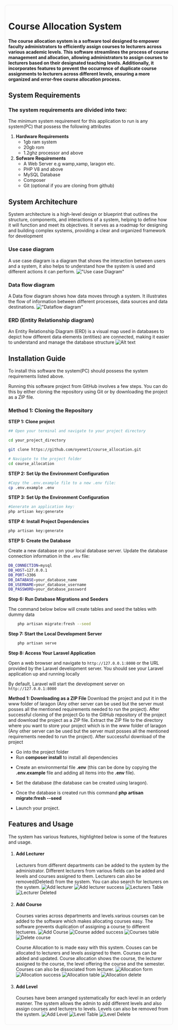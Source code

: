 <div style="width:100%; max-width: 1024px; margin: 2px auto; padding: 10px; border: 1px #eee solid; border-radius:8px">

# Course Allocation System

#### The course allocation system is a software tool designed to empower faculty administrators to efficiently assign courses to lecturers across various academic levels. This software streamlines the process of course management and allocation, allowing administrators to assign courses to lecturers based on their designated teaching levels. Additionally, it incorporates features to prevent the occurrence of duplicate course assignments to lecturers across different levels, ensuring a more organized and error-free course allocation process.

## System Requirements

### The system requirements are divided into two:

The minimum system requirement for this application to run is any system(PC) that possess the following attributes

1. **Hardware Requirements**
    - 1gb ram system
    - 20gb rom
    - 1.2ghz processor and above
2. **Sofware Requirements**
    - A Web Server e.g wamp,xamp, laragon etc.
    - PHP V8 and above
    - MySQL Database
    - Composer
    - Git (optional if you are cloning from github)

## System Architechure

System architecture is a high-level design or blueprint that outlines the structure, components, and interactions of a system, helping to define how it will function and meet its objectives. It serves as a roadmap for designing and building complex systems, providing a clear and organized framework for development

### Use case diagram

A use case diagram is a diagram that shows the interaction between users and a system, it also helps to understand how the system is used and different actions it can perform.
!["Use case Diagram"](/public/img/Course_allocation_system_Usecase_diagram.png)

### Data flow diagram

A Data flow diagram shows how data moves through a system. It illustrates the flow of information between different processes, data sources and data destinations.
!["Dataflow diagram"](/public/img/Course_allocation_system_Dataflow_diagram.png)

### ERD (Entity Relationship diagram)

An Entity Relationship Diagram (ERD) is a visual map used in databases to depict how different data elements (entities) are connected, making it easier to understand and manage the database structure
![Alt text](/public/img/erd.png)

## Installation Guide

To install this software the system(PC) should possess the system requirements listed above.

Running this software project from GitHub involves a few steps. You can do this by either cloning the repository using Git or by downloading the project as a ZIP file.

### Method 1: Cloning the Repository

**STEP 1: Clone project**

```sh
## Open your terminal and navigate to your project directory

cd your_project_directory

git clone https://github.com/oyenet1/course_allocation.git

# Navigate to the project folder
cd course_allocation
```

**STEP 2: Set Up the Environment Configuration**

```sh
#Copy the .env.example file to a new .env file:
cp .env.example .env
```

**STEP 3: Set Up the Environment Configuration**

```sh
#Generate an application key:
php artisan key:generate
```

**STEP 4: Install Project Dependencies**

```sh
php artisan key:generate
```

**STEP 5: Create the Database**

Create a new database on your local database server. Update the database connection information in the `.env` file:

```sh
DB_CONNECTION=mysql
DB_HOST=127.0.0.1
DB_PORT=3306
DB_DATABASE=your_database_name
DB_USERNAME=your_database_username
DB_PASSWORD=your_database_password
```

**Step 6: Run Database Migrations and Seeders**

The command below below will create tables and seed the tables with dummy data

```sh
    php artisan migrate:fresh --seed
```

**Step 7: Start the Local Development Server**

```sh
    php artisan serve
```

**Step 8: Access Your Laravel Application**

Open a web browser and navigate to `http://127.0.0.1:8000` or the URL provided by the Laravel development server. You should see your Laravel application up and running locally

By default, Laravel will start the development server on `http://127.0.0.1:8000`

**Method 1: Downloading as a ZIP File**
Download the project and put it in the www folder of laragon (Any other server can be used but the server must posses all the mentioned requirements needed to run the project).
After successful cloning of the project
Go to the GitHub repository of the project and download the project as a ZIP file.
Extract the ZIP file to the directory where you want to store your project which is in the www folder of laragon (Any other server can be used but the server must posses all the mentioned requirements needed to run the project).
After successful download of the project

-   Go into the project folder
-   Run **composer install** to install all dependencies

*   Create an environmental file **.env** (this can be done by copying the **.env.example** file and adding all items into the **.env** file).

-   Set the database (the database can be created using laragon).

*   Once the database is created run this command
    **php artisan migrate:fresh --seed**

-   Launch your project.

## Features and Usage

The system has various features, highlighted below is some of the features and usage.

1. #### Add Lecturer

    Lecturers from different departments can be added to the system by the administrator. Different lecturers from various fields can be added and levels and courses assigned to them.
    Lecturers can also be removed(Deleted) from the system. You can also search for lecturers on the system.
    ![Add lecturer](<public/img/add lecturer.jpeg>)
    ![Add lecturer success](<public/img/success message for lecturer.jpeg>)
    ![Lecturers Table](<public/img/lecturers table.jpeg>)
    ![Lecturer Deleted](<public/img/lecturer deleted.jpeg>)

2. #### Add Course

    Courses varies across departments and levels.various courses can be added to the software which makes allocating courses easy. The software prevents duplication of assigning a course to different lectueres.
    ![Add Course](<public/img/add course.jpeg>)
    ![Course added success](<public/img/course added sucess.jpeg>)
    ![Courses table](<public/img/courses table..jpeg>)
    ![Delete course](<public/img/Course delete.PNG>)

    Course Allocation to is made easy with this system. Couses can be allocated to lecturers and levels assigned to them. Courses can be added and updated. Course allocation shows the course, the lecturer assigned to the course, the level offering the course and the semester. Courses can also be dissociated from lecturer.
    ![Allocation form](<public/img/allocation form.jpeg>)
    ![Allocation success](<public/img/allocation success.jpeg>)
    ![Allocation table](<public/img/allocation table.jpeg>)
    ![Allocation delete](<public/img/deleted course allocation.jpeg>)

3. #### Add Level

    Courses have been arranged systematically for each level in an orderly manner. The system allows the admin to add different levels and also assign courses and lecturers to levels. Levels can also be removed from the system.
    ![Add Level](<public/img/Add Level.PNG>)
    ![Level Table](<public/img/Level Table.PNG>)
    ![Level Delete](<public/img/Delete Level.PNG>)

    </div>
